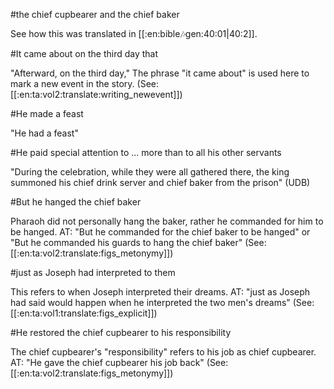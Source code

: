 #the chief cupbearer and the chief baker

See how this was translated in [[:en:bible:notes:gen:40:01|40:2]].

#It came about on the third day that

"Afterward, on the third day," The  phrase "it came about" is used here to mark a new event in the story. (See: [[:en:ta:vol2:translate:writing_newevent]])

#He made a feast

"He had a feast"

#He paid special attention to ... more than to all his other servants

"During the celebration, while they were all gathered there, the king summoned his chief drink server and chief baker from the prison" (UDB)

#But he hanged the chief baker

Pharaoh did not personally hang the baker, rather he commanded for him to be hanged. AT: "But he commanded for the chief baker to be hanged" or "But he commanded his guards to hang the chief baker" (See: [[:en:ta:vol2:translate:figs_metonymy]])

#just as Joseph had interpreted to them

This refers to when Joseph interpreted their dreams. AT: "just as Joseph had said would happen when he interpreted the two men's dreams" (See: [[:en:ta:vol1:translate:figs_explicit]])

#He restored the chief cupbearer to his responsibility

The chief cupbearer's "responsibility" refers to his job as chief cupbearer. AT: "He gave the chief cupbearer his job back" (See: [[:en:ta:vol2:translate:figs_metonymy]])